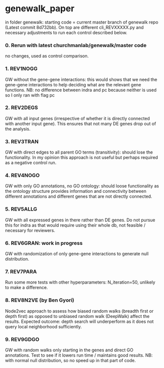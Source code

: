 # genewalk_paper

in folder genewalk: starting code = current master branch of genewalk repo (Latest commit 8d732bb).
On top are different cli_REVXXXXX.py and necessary adjustments to run each control described below.

### 0. Rerun with latest churchmanlab/genewalk/master code
no changes, used as control comparison.  
### 1. REV1NOGG 
GW without the gene-gene interactions: this would shows that we need the gene-gene interactions to 
help deciding what are the relevant gene functions. 
NB: no difference between indra and pc because neither is used so I only ran with flag pc 
### 2. REV2DEGS
GW with all input genes (irrespective of whether it is directly connected with another input gene). This ensures that not many DE genes drop out of the analysis.
### 3. REV3TRAN 
GW with direct edges to all parent GO terms (transitivity): should lose the functionality. In my opinion this approach is not useful but perhaps required as a negative control run.
### 4. REV4NOGO 
GW with only GO annotations, no GO ontology: should loose functionality as the ontology structure provides information and connectivity between different annotations and different genes that are not directly connected.
### 5. REV5ALLG 
GW with all expressed genes in there rather than DE genes.
Do not pursue this for indra as that would require using their whole db, not feasible / necessary for reviewers.
### 6. REV6GRAN: work in progress
GW with randomization of only gene-gene interactions to generate null distribution.
### 7. REV7PARA
Run some more tests with other hyperparameters: N_iteration=50, unlikely to make a difference.
### 8. REV8N2VE (by Ben Gyori)
Node2vec approach to assess how biased random walks (breadth first or depth first) as opposed to unbiased random walk (DeepWalk) affect the results. Expected outcome: depth search will underperform as it does not query local neighborhood sufficiently.
### 9. REV9GDGO
GW with random walks only starting in the genes and direct GO annotations. Test to see if it lowers run time / maintains good results. NB: with normal null distribution, so no speed up in that part of code.


